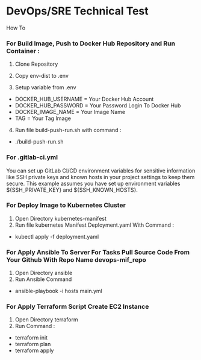 # DevOps/SRE Technical Test

How To

### For Build Image, Push to Docker Hub Repository and Run Container : 
1. Clone Repository

2. Copy env-dist to .env

3. Setup variable from .env
- DOCKER_HUB_USERNAME	= Your Docker Hub Account
- DOCKER_HUB_PASSWORD	= Your Password Login To Docker Hub
- DOCKER_IMAGE_NAME	= Your Image Name
- TAG	                = Your Tag Image

4. Run file build-push-run.sh with command :
- ./build-push-run.sh

### For .gitlab-ci.yml
You can set up GitLab CI/CD environment variables for sensitive information like SSH private keys and known hosts in your project settings to keep them secure. This example assumes you have set up environment variables ${SSH_PRIVATE_KEY} and ${SSH_KNOWN_HOSTS}.

### For Deploy Image to Kubernetes Cluster
1. Open Directory kubernetes-manifest
2. Run file kubernetes Manifest Deployment.yaml With Command :
- kubectl apply -f deployment.yaml

### For Apply Ansible To Server For Tasks Pull Source Code From Your Github With Repo Name devops-mif_repo
1. Open Directory ansible
2. Run Ansible Command
- ansible-playbook -i hosts main.yml

### For Apply Terraform Script Create EC2 Instance
1. Open Directory terraform
2. Run Command :
- terraform init
- terraform plan
- terraform apply
